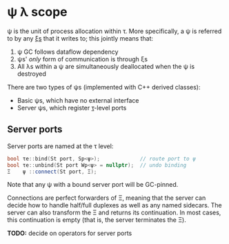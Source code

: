 # ψ λ scope
ψ is the unit of process allocation within τ. More specifically, a ψ is referred to by any [ξs](xi.md) that it writes to; this jointly means that:

1. ψ GC follows dataflow dependency
2. ψs' _only_ form of communication is through ξs
3. All λs within a ψ are simultaneously deallocated when the ψ is destroyed

There are two types of ψs (implemented with C++ derived classes):

+ Basic ψs, which have no external interface
+ Server ψs, which register [τ](tau.md)-level ports


## Server ports
Server ports are named at the τ level:

```cpp
bool τe::bind(St port, Sp<ψ>);             // route port to ψ
bool τe::unbind(St port Wp<ψ> = nullptr);  // undo binding
Ξ    ψ ::connect(St port, Ξ);
```

Note that any ψ with a bound server port will be GC-pinned.

Connections are perfect forwarders of Ξ, meaning that the server can decide how to handle half/full duplexes as well as any named sidecars. The server can also transform the Ξ and returns its continuation. In most cases, this continuation is empty (that is, the server terminates the Ξ).

**TODO:** decide on operators for server ports
